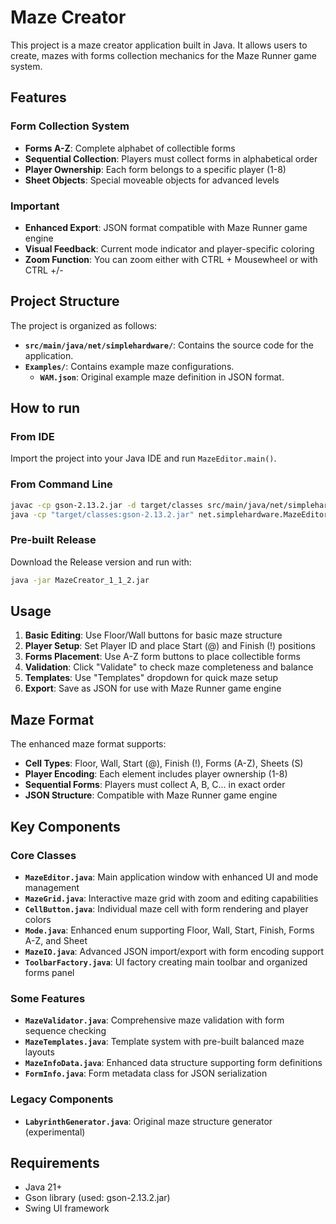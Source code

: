 # Maze Creator

This project is a maze creator application built in Java. It allows users to create, mazes with forms collection mechanics for the Maze Runner game system.

## Features

### Form Collection System  
- **Forms A-Z**: Complete alphabet of collectible forms
- **Sequential Collection**: Players must collect forms in alphabetical order
- **Player Ownership**: Each form belongs to a specific player (1-8)
- **Sheet Objects**: Special moveable objects for advanced levels

### Important
- **Enhanced Export**: JSON format compatible with Maze Runner game engine
- **Visual Feedback**: Current mode indicator and player-specific coloring
- **Zoom Function**: You can zoom either with CTRL + Mousewheel or with CTRL +/-

## Project Structure

The project is organized as follows:

*   **`src/main/java/net/simplehardware/`**: Contains the source code for the application.
*   **`Examples/`**: Contains example maze configurations.
    *   **`WAM.json`**: Original example maze definition in JSON format.
## How to run

### From IDE
Import the project into your Java IDE and run `MazeEditor.main()`.

### From Command Line
```bash
javac -cp gson-2.13.2.jar -d target/classes src/main/java/net/simplehardware/*.java
java -cp "target/classes:gson-2.13.2.jar" net.simplehardware.MazeEditor
```

### Pre-built Release
Download the Release version and run with:
```bash
java -jar MazeCreator_1_1_2.jar
```

## Usage

1. **Basic Editing**: Use Floor/Wall buttons for basic maze structure
2. **Player Setup**: Set Player ID and place Start (@) and Finish (!) positions
3. **Forms Placement**: Use A-Z form buttons to place collectible forms
4. **Validation**: Click "Validate" to check maze completeness and balance  
5. **Templates**: Use "Templates" dropdown for quick maze setup
6. **Export**: Save as JSON for use with Maze Runner game engine

## Maze Format

The enhanced maze format supports:
- **Cell Types**: Floor, Wall, Start (@), Finish (!), Forms (A-Z), Sheets (S)
- **Player Encoding**: Each element includes player ownership (1-8)
- **Sequential Forms**: Players must collect A, B, C... in exact order
- **JSON Structure**: Compatible with Maze Runner game engine

## Key Components

### Core Classes
*   **`MazeEditor.java`**: Main application window with enhanced UI and mode management
*   **`MazeGrid.java`**: Interactive maze grid with zoom and editing capabilities  
*   **`CellButton.java`**: Individual maze cell with form rendering and player colors
*   **`Mode.java`**: Enhanced enum supporting Floor, Wall, Start, Finish, Forms A-Z, and Sheet
*   **`MazeIO.java`**: Advanced JSON import/export with form encoding support
*   **`ToolbarFactory.java`**: UI factory creating main toolbar and organized forms panel

### Some Features
*   **`MazeValidator.java`**: Comprehensive maze validation with form sequence checking
*   **`MazeTemplates.java`**: Template system with pre-built balanced maze layouts
*   **`MazeInfoData.java`**: Enhanced data structure supporting form definitions
*   **`FormInfo.java`**: Form metadata class for JSON serialization

### Legacy Components  
*   **`LabyrinthGenerator.java`**: Original maze structure generator (experimental)

## Requirements

- Java 21+
- Gson library (used: gson-2.13.2.jar)
- Swing UI framework